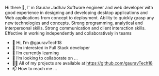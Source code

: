 Hi there 👋, I' m Gaurav Jadhav
Software engineer and web developer with good experience in designing and developing desktop applications and Web applications from concept to deployment. Ability to quickly grasp any new technologies and concepts. Strong programming, analytical and interpersonal skills. Strong communication and client interaction skills. Effective in working independently and collaboratively in teams



- 👋 Hi, I’m @gauravTech18
- 👀 I’m interested in Full Stack developer
- 🌱 I’m currently learning 
- 💞️ I’m looking to collaborate on ...
- 👨‍💻 All of my projects are available at https://github.com/gauravTech18
- 📫 How to reach me ...



<!---
gauravTech18/gauravTech18 is a ✨ special ✨ repository because its `README.md` (this file) appears on your GitHub profile.
You can click the Preview link to take a look at your changes.
--->
